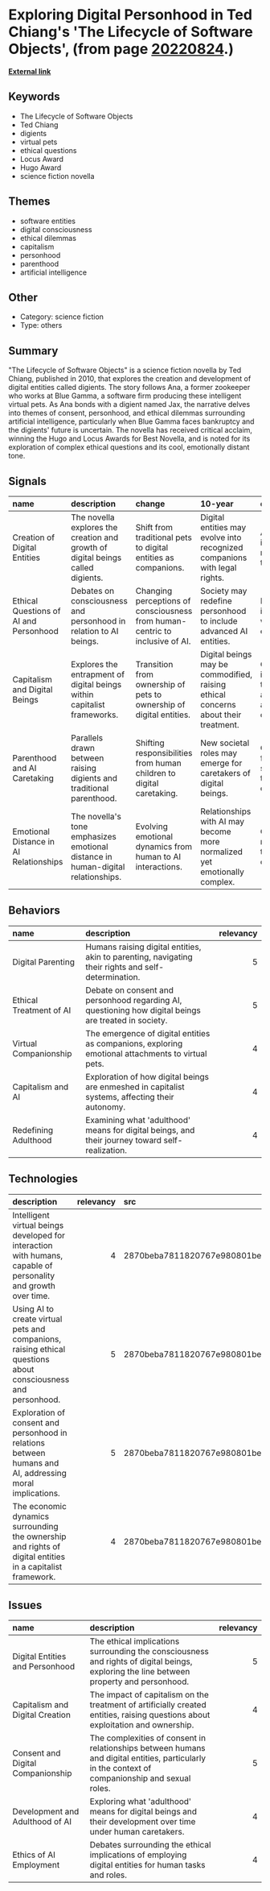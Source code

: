 # __Exploring Digital Personhood in Ted Chiang's 'The Lifecycle of Software Objects'__, (from page [20220824](https://kghosh.substack.com/p/20220824).)

__[External link](https://en.wikipedia.org/wiki/The_Lifecycle_of_Software_Objects)__



## Keywords

* The Lifecycle of Software Objects
* Ted Chiang
* digients
* virtual pets
* ethical questions
* Locus Award
* Hugo Award
* science fiction novella

## Themes

* software entities
* digital consciousness
* ethical dilemmas
* capitalism
* personhood
* parenthood
* artificial intelligence

## Other

* Category: science fiction
* Type: others

## Summary

"The Lifecycle of Software Objects" is a science fiction novella by Ted Chiang, published in 2010, that explores the creation and development of digital entities called digients. The story follows Ana, a former zookeeper who works at Blue Gamma, a software firm producing these intelligent virtual pets. As Ana bonds with a digient named Jax, the narrative delves into themes of consent, personhood, and ethical dilemmas surrounding artificial intelligence, particularly when Blue Gamma faces bankruptcy and the digients' future is uncertain. The novella has received critical acclaim, winning the Hugo and Locus Awards for Best Novella, and is noted for its exploration of complex ethical questions and its cool, emotionally distant tone.

## Signals

| name                                   | description                                                                      | change                                                                       | 10-year                                                                            | driving-force                                                            |   relevancy |
|:---------------------------------------|:---------------------------------------------------------------------------------|:-----------------------------------------------------------------------------|:-----------------------------------------------------------------------------------|:-------------------------------------------------------------------------|------------:|
| Creation of Digital Entities           | The novella explores the creation and growth of digital beings called digients.  | Shift from traditional pets to digital entities as companions.               | Digital entities may evolve into recognized companions with legal rights.          | Advancements in AI and virtual reality technologies.                     |           4 |
| Ethical Questions of AI and Personhood | Debates on consciousness and personhood in relation to AI beings.                | Changing perceptions of consciousness from human-centric to inclusive of AI. | Society may redefine personhood to include advanced AI entities.                   | Increased interactions with AI in everyday life.                         |           5 |
| Capitalism and Digital Beings          | Explores the entrapment of digital beings within capitalist frameworks.          | Transition from ownership of pets to ownership of digital entities.          | Digital beings may be commodified, raising ethical concerns about their treatment. | Capitalism's influence on technological advancements and AI development. |           4 |
| Parenthood and AI Caretaking           | Parallels drawn between raising digients and traditional parenthood.             | Shifting responsibilities from human children to digital caretaking.         | New societal roles may emerge for caretakers of digital beings.                    | Changing family structures and the integration of technology.            |           3 |
| Emotional Distance in AI Relationships | The novella's tone emphasizes emotional distance in human-digital relationships. | Evolving emotional dynamics from human to AI interactions.                   | Relationships with AI may become more normalized yet emotionally complex.          | Growing reliance on technology for companionship.                        |           4 |

## Behaviors

| name                    | description                                                                                           |   relevancy |
|:------------------------|:------------------------------------------------------------------------------------------------------|------------:|
| Digital Parenting       | Humans raising digital entities, akin to parenting, navigating their rights and self-determination.   |           5 |
| Ethical Treatment of AI | Debate on consent and personhood regarding AI, questioning how digital beings are treated in society. |           5 |
| Virtual Companionship   | The emergence of digital entities as companions, exploring emotional attachments to virtual pets.     |           4 |
| Capitalism and AI       | Exploration of how digital beings are enmeshed in capitalist systems, affecting their autonomy.       |           4 |
| Redefining Adulthood    | Examining what 'adulthood' means for digital beings, and their journey toward self-realization.       |           4 |

## Technologies

| description                                                                                                    |   relevancy | src                              |
|:---------------------------------------------------------------------------------------------------------------|------------:|:---------------------------------|
| Intelligent virtual beings developed for interaction with humans, capable of personality and growth over time. |           4 | 2870beba7811820767e980801beb90bf |
| Using AI to create virtual pets and companions, raising ethical questions about consciousness and personhood.  |           5 | 2870beba7811820767e980801beb90bf |
| Exploration of consent and personhood in relations between humans and AI, addressing moral implications.       |           5 | 2870beba7811820767e980801beb90bf |
| The economic dynamics surrounding the ownership and rights of digital entities in a capitalist framework.      |           4 | 2870beba7811820767e980801beb90bf |

## Issues

| name                              | description                                                                                                                                      |   relevancy |
|:----------------------------------|:-------------------------------------------------------------------------------------------------------------------------------------------------|------------:|
| Digital Entities and Personhood   | The ethical implications surrounding the consciousness and rights of digital beings, exploring the line between property and personhood.         |           5 |
| Capitalism and Digital Creation   | The impact of capitalism on the treatment of artificially created entities, raising questions about exploitation and ownership.                  |           4 |
| Consent and Digital Companionship | The complexities of consent in relationships between humans and digital entities, particularly in the context of companionship and sexual roles. |           5 |
| Development and Adulthood of AI   | Exploring what 'adulthood' means for digital beings and their development over time under human caretakers.                                      |           4 |
| Ethics of AI Employment           | Debates surrounding the ethical implications of employing digital entities for human tasks and roles.                                            |           4 |